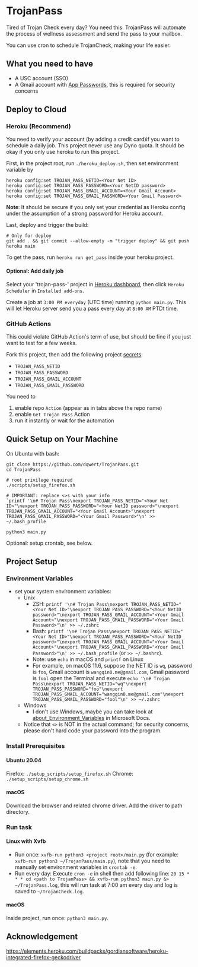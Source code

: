 # TrojanPass

Tired of Trojan Check every day? You need this. TrojanPass will automate the process of wellness assessment and send the pass to your mailbox. 

You can use cron to schedule TrojanCheck, making your life easier. 

## What you need to have

- A USC account (SSO)
- A Gmail account with [App Passwords](https://support.google.com/accounts/answer/185833?hl=en), this is required for security concerns

## Deploy to Cloud

### Heroku (Recommend)

You need to verify your account (by adding a credit card)if you want to schedule a daily job. This project never use any Dyno quota.  It should be okay if you only use heroku to run this project. 

First, in the project root, run `./heroku_deploy.sh`, then set environment variable by

```shell
heroku config:set TROJAN_PASS_NETID=<Your Net ID>
heroku config:set TROJAN_PASS_PASSWORD=<Your NetID password>
heroku config:set TROJAN_PASS_GMAIL_ACCOUNT=<Your Gmail Account>
heroku config:set TROJAN_PASS_GMAIL_PASSWORD=<Your Gmail Password>
```

__Note__: It should be secure if you only set your credential as Heroku config under the assumption of a strong password for Heroku account. 

Last, deploy and trigger the build:
```shell
# Only for deploy
git add . && git commit --allow-empty -m "trigger deploy" && git push heroku main
```

To get the pass, run `heroku run get_pass` inside your heroku project. 

#### Optional: Add daily job

Select your 'trojan-pass-<random number>' project in [Heroku dashboard](https://dashboard.heroku.com), then click `Heroku Scheduler` in `Installed add-ons`. 

Create a job at `3:00 PM everyday` (UTC time) running `python main.py`. This will let Heroku server send you a pass every day at `8:00 AM` PTDt time.   


### GitHub Actions

This could violate GitHub Action's term of use, but should be fine if you just want to test for a few weeks. 

Fork this project, then add the following project [secrets](https://docs.github.com/en/actions/security-guides/encrypted-secrets#creating-encrypted-secrets-for-a-repository):

- `TROJAN_PASS_NETID`
- `TROJAN_PASS_PASSWORD`
- `TROJAN_PASS_GMAIL_ACCOUNT`
- `TROJAN_PASS_GMAIL_PASSWORD`

You need to

1. enable repo `Action` (appear as in tabs above the repo name)
2. enable `Get Trojan Pass` Action
3. run it instantly or wait for the automation

## Quick Setup on Your Machine

On Ubuntu with bash:
```shell
git clone https://github.com/dqwert/TrojanPass.git
cd TrojanPass

# root privilege required
./scripts/setup_firefox.sh

# IMPORTANT: replace <>s with your info
`printf '\n# Trojan Pass\nexport TROJAN_PASS_NETID="<Your Net ID>"\nexport TROJAN_PASS_PASSWORD="<Your NetID password>"\nexport TROJAN_PASS_GMAIL_ACCOUNT="<Your Gmail Account>"\nexport TROJAN_PASS_GMAIL_PASSWORD="<Your Gmail Password>"\n' >> ~/.bash_profile

python3 main.py
```

Optional: setup crontab, see below.

## Project Setup

### Environment Variables

- set your system environment variables:
  - Unix
    - ZSH: `printf '\n# Trojan Pass\nexport TROJAN_PASS_NETID="<Your Net ID>"\nexport TROJAN_PASS_PASSWORD="<Your NetID password>"\nexport TROJAN_PASS_GMAIL_ACCOUNT="<Your Gmail Account>"\nexport TROJAN_PASS_GMAIL_PASSWORD="<Your Gmail Password>"\n' >> ~/.zshrc`
    - Bash: `printf '\n# Trojan Pass\nexport TROJAN_PASS_NETID="<Your Net ID>"\nexport TROJAN_PASS_PASSWORD="<Your NetID password>"\nexport TROJAN_PASS_GMAIL_ACCOUNT="<Your Gmail Account>"\nexport TROJAN_PASS_GMAIL_PASSWORD="<Your Gmail Password>"\n' >> ~/.bash_profile` (or `>> ~/.bashrc`).
    - Note: use `echo` in macOS and `printf` on Linux
    - For example, on macOS 11.6, suppose the NET ID is `wq`, password is `foo`, Gmail account is `wangqin0.me@gmail.com`, Gmail password is `fool` open the Terminal and execute `echo '\n# Trojan Pass\nexport TROJAN_PASS_NETID="wq"\nexport TROJAN_PASS_PASSWORD="foo"\nexport TROJAN_PASS_GMAIL_ACCOUNT="wangqin0.me@gmail.com"\nexport TROJAN_PASS_GMAIL_PASSWORD="fool"\n' >> ~/.zshrc` 
  - Windows
    - I don't use Windows, maybe you can take look at [about_Environment_Variables](https://docs.microsoft.com/en-us/powershell/module/microsoft.powershell.core/about/about_environment_variables) in Microsoft Docs.
  - Notice that `<>` is NOT in the actual command; for security concerns, please don't hard code your password into the program.

### Install Prerequisites

#### Ubuntu 20.04

Firefox: `./setup_scripts/setup_firefox.sh`
Chrome: `./setup_scripts/setup_chrome.sh`

#### macOS

Download the browser and related chrome driver. Add the driver to path directory.  

### Run task

#### Linux with Xvfb

- Run once: `xvfb-run python3 <project root>/main.py` (for example: `xvfb-run python3 ~/TrojanPass/main.py`), note that you need to manually set environment variables in `crontab -e`.
- Run every day: Execute `cron -e` in shell then add following line: `20 15 * * * cd <path to TrojanPass> && xvfb-run python3 main.py &> ~/TrojanPass.log`, this will run task at 7:00 am every day and log is saved to `~/TrojanCheck.log`.

#### macOS

Inside project, run once: `python3 main.py`.

## Acknowledgement

https://elements.heroku.com/buildpacks/gordiansoftware/heroku-integrated-firefox-geckodriver

